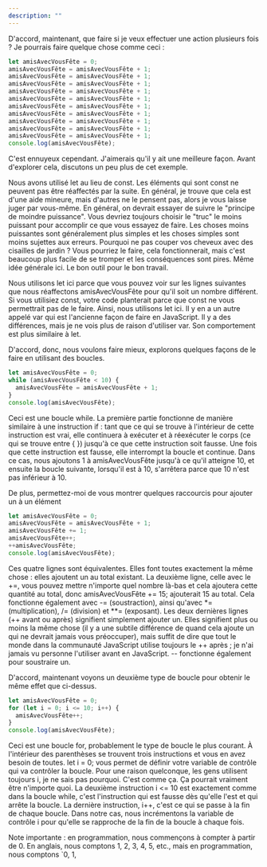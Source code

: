 ```yaml
---
description: ""
---
```


D'accord, maintenant, que faire si je veux effectuer une action plusieurs fois ? Je pourrais faire quelque chose comme ceci :

```javascript
let amisAvecVousFête = 0;
amisAvecVousFête = amisAvecVousFête + 1;
amisAvecVousFête = amisAvecVousFête + 1;
amisAvecVousFête = amisAvecVousFête + 1;
amisAvecVousFête = amisAvecVousFête + 1;
amisAvecVousFête = amisAvecVousFête + 1;
amisAvecVousFête = amisAvecVousFête + 1;
amisAvecVousFête = amisAvecVousFête + 1;
amisAvecVousFête = amisAvecVousFête + 1;
amisAvecVousFête = amisAvecVousFête + 1;
amisAvecVousFête = amisAvecVousFête + 1;
console.log(amisAvecVousFête);
```

C'est ennuyeux cependant. J'aimerais qu'il y ait une meilleure façon. Avant d'explorer cela, discutons un peu plus de cet exemple.

Nous avons utilisé let au lieu de const. Les éléments qui sont const ne peuvent pas être réaffectés par la suite. En général, je trouve que cela est d'une aide mineure, mais d'autres ne le pensent pas, alors je vous laisse juger par vous-même. En général, on devrait essayer de suivre le "principe de moindre puissance". Vous devriez toujours choisir le "truc" le moins puissant pour accomplir ce que vous essayez de faire. Les choses moins puissantes sont généralement plus simples et les choses simples sont moins sujettes aux erreurs. Pourquoi ne pas couper vos cheveux avec des cisailles de jardin ? Vous pourriez le faire, cela fonctionnerait, mais c'est beaucoup plus facile de se tromper et les conséquences sont pires. Même idée générale ici. Le bon outil pour le bon travail.

Nous utilisons let ici parce que vous pouvez voir sur les lignes suivantes que nous réaffectons amisAvecVousFête pour qu'il soit un nombre différent. Si vous utilisiez const, votre code planterait parce que const ne vous permettrait pas de le faire. Ainsi, nous utilisons let ici. Il y en a un autre appelé var qui est l'ancienne façon de faire en JavaScript. Il y a des différences, mais je ne vois plus de raison d'utiliser var. Son comportement est plus similaire à let.

D'accord, donc, nous voulons faire mieux, explorons quelques façons de le faire en utilisant des boucles.

```javascript
let amisAvecVousFête = 0;
while (amisAvecVousFête < 10) {
  amisAvecVousFête = amisAvecVousFête + 1;
}
console.log(amisAvecVousFête);
```

Ceci est une boucle while. La première partie fonctionne de manière similaire à une instruction if : tant que ce qui se trouve à l'intérieur de cette instruction est vrai, elle continuera à exécuter et à réexécuter le corps (ce qui se trouve entre { }) jusqu'à ce que cette instruction soit fausse. Une fois que cette instruction est fausse, elle interrompt la boucle et continue. Dans ce cas, nous ajoutons 1 à amisAvecVousFête jusqu'à ce qu'il atteigne 10, et ensuite la boucle suivante, lorsqu'il est à 10, s'arrêtera parce que 10 n'est pas inférieur à 10.

De plus, permettez-moi de vous montrer quelques raccourcis pour ajouter un à un élément

```javascript
let amisAvecVousFête = 0;
amisAvecVousFête = amisAvecVousFête + 1;
amisAvecVousFête += 1;
amisAvecVousFête++;
++amisAvecVousFête;
console.log(amisAvecVousFête);
```

Ces quatre lignes sont équivalentes. Elles font toutes exactement la même chose : elles ajoutent un au total existant. La deuxième ligne, celle avec le +=, vous pouvez mettre n'importe quel nombre là-bas et cela ajoutera cette quantité au total, donc amisAvecVousFête += 15; ajouterait 15 au total. Cela fonctionne également avec -= (soustraction), ainsi qu'avec \*= (multiplication), /= (division) et \*\*= (exposant). Les deux dernières lignes (++ avant ou après) signifient simplement ajouter un. Elles signifient plus ou moins la même chose (il y a une subtile différence de quand cela ajoute un qui ne devrait jamais vous préoccuper), mais suffit de dire que tout le monde dans la communauté JavaScript utilise toujours le ++ après ; je n'ai jamais vu personne l'utiliser avant en JavaScript. -- fonctionne également pour soustraire un.

D'accord, maintenant voyons un deuxième type de boucle pour obtenir le même effet que ci-dessus.

```javascript
let amisAvecVousFête = 0;
for (let i = 0; i <= 10; i++) {
  amisAvecVousFête++;
}
console.log(amisAvecVousFête);
```

Ceci est une boucle for, probablement le type de boucle le plus courant. À l'intérieur des parenthèses se trouvent trois instructions et vous en avez besoin de toutes. let i = 0; vous permet de définir votre variable de contrôle qui va contrôler la boucle. Pour une raison quelconque, les gens utilisent toujours i, je ne sais pas pourquoi. C'est comme ça. Ça pourrait vraiment être n'importe quoi. La deuxième instruction i <= 10 est exactement comme dans la boucle while, c'est l'instruction qui est fausse dès qu'elle l'est et qui arrête la boucle. La dernière instruction, i++, c'est ce qui se passe à la fin de chaque boucle. Dans notre cas, nous incrémentons la variable de contrôle i pour qu'elle se rapproche de la fin de la boucle à chaque fois.

Note importante : en programmation, nous commençons à compter à partir de 0. En anglais, nous comptons 1, 2, 3, 4, 5, etc., mais en programmation, nous comptons `0, 1,
